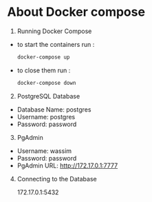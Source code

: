 # About Docker compose

1. Running Docker Compose
   
- to start the containers run :
   ```bash
   docker-compose up
   ```

- to close them run :
    ```bash
    docker-compose down
    ```
   
   

2. PostgreSQL Database

- Database Name: postgres
- Username: postgres
- Password: password

3. PgAdmin

- Username: wassim
- Password: password
- PgAdmin URL: http://172.17.0.1:7777

4. Connecting to the Database

   172.17.0.1:5432
